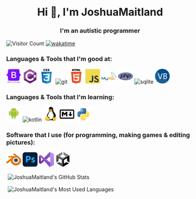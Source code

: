<h1 align="center">Hi 👋, I'm JoshuaMaitland</h1>
<h3 align="center">I'm an autistic programmer</h3>

 ![Visitor Count](https://komarev.com/ghpvc/?username=JoshuaMaitland&color=brightgreen) [![wakatime](https://wakatime.com/badge/user/46aada00-61df-4647-b112-20a3d3496ce1.svg)](https://wakatime.com/@46aada00-61df-4647-b112-20a3d3496ce1)

<h3 align="left">Languages & Tools that I'm good at:</h3>
<p align="left"> <img src="https://raw.githubusercontent.com/devicons/devicon/master/icons/bootstrap/bootstrap-original-wordmark.svg" alt="bootstrap" width="40" height="40"/> <img src="https://raw.githubusercontent.com/devicons/devicon/master/icons/csharp/csharp-original.svg" alt="csharp" width="40" height="40"/> <img src="https://raw.githubusercontent.com/devicons/devicon/master/icons/css3/css3-original-wordmark.svg" alt="css3" width="40" height="40"/> <img src="https://www.vectorlogo.zone/logos/git-scm/git-scm-icon.svg" alt="git" width="40" height="40"/> <img src="https://raw.githubusercontent.com/devicons/devicon/master/icons/html5/html5-original-wordmark.svg" alt="html5" width="40" height="40"/> <img src="https://raw.githubusercontent.com/devicons/devicon/master/icons/javascript/javascript-original.svg" alt="javascript" width="40" height="40"/> <img src="https://raw.githubusercontent.com/devicons/devicon/master/icons/mysql/mysql-original-wordmark.svg" alt="mysql" width="40" height="40"/> <img src="https://raw.githubusercontent.com/devicons/devicon/master/icons/php/php-original.svg" alt="php" width="40" height="40"/> <img src="https://www.vectorlogo.zone/logos/sqlite/sqlite-icon.svg" alt="sqlite" width="40" height="40"/> <img src="https://raw.githubusercontent.com/devicons/devicon/master/icons/visualbasic/visualbasic-original.svg" alt="visualbasic" width="40" height="40"/> </p>

<h3 align="left">Languages & Tools that I'm learning:</h3>
<p align="left"> <img src="https://raw.githubusercontent.com/devicons/devicon/master/icons/android/android-original-wordmark.svg" alt="android" width="40" height="40"/> <img src="https://www.vectorlogo.zone/logos/kotlinlang/kotlinlang-icon.svg" alt="kotlin" width="40" height="40"/> <img src="https://raw.githubusercontent.com/devicons/devicon/master/icons/linux/linux-original.svg" alt="linux" width="40" height="40"/> <img src="https://raw.githubusercontent.com/devicons/devicon/master/icons/markdown/markdown-original.svg" alt="markdown" width="40" height="40"/> <img src="https://raw.githubusercontent.com/devicons/devicon/master/icons/python/python-original.svg" alt="python" width="40" height="40"/> </p>

<h3 align="left">Software that I use (for programming, making games & editing pictures):</h3>
<p align="left"> <img src="https://raw.githubusercontent.com/devicons/devicon/master/icons/blender/blender-original.svg" alt="blender" width="40" height="40"/> <img src="https://raw.githubusercontent.com/devicons/devicon/master/icons/photoshop/photoshop-original.svg" alt="photoshop" width="40" height="40"/> <img src="https://raw.githubusercontent.com/devicons/devicon/master/icons/visualstudio/visualstudio-original.svg" alt="visualstudio" width="40" height="40"/> <img src="https://raw.githubusercontent.com/devicons/devicon/master/icons/unity/unity-original.svg" alt="unity" width="40" height="40"/> </p>

<p>&nbsp;<img align="center" src="https://github-readme-stats.vercel.app/api?username=JoshuaMaitland&show_icons=true&count_private=true&theme=react&hide_border=true&bg_color=1F222E&title_color=00ff00&icon_color=008000" alt="JoshuaMaitland's GitHub Stats" /></p>

<p>&nbsp;<img align="center" src="https://github-readme-stats.vercel.app/api/top-langs/?username=JoshuaMaitland&langs_count=8&layout=compact&theme=react&hide_border=true&bg_color=1F222E&title_color=F85D7F&icon_color=F8D866&hide=Jupyter%20Notebook" alt="JoshuaMaitland's Most Used Languages" /></p>

<!--START_SECTION:waka-->
<!--END_SECTION:waka-->
